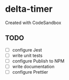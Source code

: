 # delta-timer
Created with CodeSandbox

## TODO

- [ ] configure Jest
- [ ] write unit tests
- [ ] configure Publish to NPM
- [ ] write documentation
- [ ] configure Prettier
